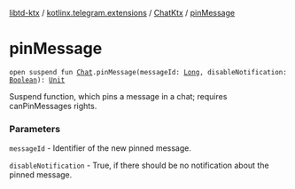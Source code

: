 [libtd-ktx](../../index.md) / [kotlinx.telegram.extensions](../index.md) / [ChatKtx](index.md) / [pinMessage](./pin-message.md)

# pinMessage

`open suspend fun `[`Chat`](https://tdlibx.github.io/td/docs/org/drinkless/td/libcore/telegram/TdApi/Chat.html)`.pinMessage(messageId: `[`Long`](https://kotlinlang.org/api/latest/jvm/stdlib/kotlin/-long/index.html)`, disableNotification: `[`Boolean`](https://kotlinlang.org/api/latest/jvm/stdlib/kotlin/-boolean/index.html)`): `[`Unit`](https://kotlinlang.org/api/latest/jvm/stdlib/kotlin/-unit/index.html)

Suspend function, which pins a message in a chat; requires canPinMessages rights.

### Parameters

`messageId` - Identifier of the new pinned message.

`disableNotification` - True, if there should be no notification about the pinned message.